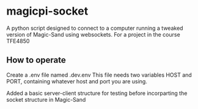 # magicpi-socket
A python script designed to connect to a computer running a tweaked version of Magic-Sand using websockets. For a project in the course TFE4850


## How to operate
Create a .env file named .dev.env
This file needs two variables HOST and PORT, containing whatever host and port you are using. 

Added a basic server-client structure for testing before incorparting the socket structure in Magic-Sand
